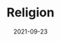 ---
date: 2021-09-23
title: Religion
redirect: '/tag/Religion'
tags: [Fächer]
thumbnail: 
    src: religion/bibel.jpg
    alt: Stockphoto einer Bibel
---